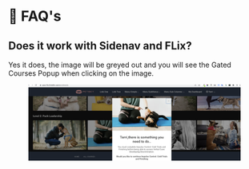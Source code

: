 # 🤔 FAQ's

## Does it work with Sidenav and FLix?

Yes it does, the image will be greyed out and you will see the Gated Courses Popup when clicking on the image.

<figure><img src=".gitbook/assets/Screen Shot 2022-10-20 at 8.29.22 AM.png" alt=""><figcaption></figcaption></figure>
